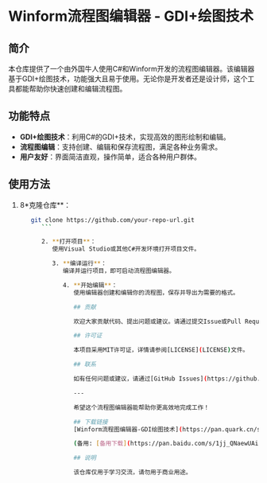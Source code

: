 # Winform流程图编辑器 - GDI+绘图技术

## 简介

本仓库提供了一个由外国牛人使用C#和Winform开发的流程图编辑器。该编辑器基于GDI+绘图技术，功能强大且易于使用。无论你是开发者还是设计师，这个工具都能帮助你快速创建和编辑流程图。

## 功能特点

- **GDI+绘图技术**：利用C#的GDI+技术，实现高效的图形绘制和编辑。
- **流程图编辑**：支持创建、编辑和保存流程图，满足各种业务需求。
- **用户友好**：界面简洁直观，操作简单，适合各种用户群体。

## 使用方法

1. 8*克隆仓库**：
   ```bash
      git clone https://github.com/your-repo-url.git
         ```

         2. **打开项目**：
            使用Visual Studio或其他C#开发环境打开项目文件。

            3. **编译运行**：
               编译并运行项目，即可启动流程图编辑器。

               4. **开始编辑**：
                  使用编辑器创建和编辑你的流程图，保存并导出为需要的格式。

                  ## 贡献

                  欢迎大家贡献代码、提出问题或建议。请通过提交Issue或Pull Request来参与项目。

                  ## 许可证

                  本项目采用MIT许可证，详情请参阅[LICENSE](LICENSE)文件。

                  ## 联系

                  如有任何问题或建议，请通过[GitHub Issues](https://github.com/your-repo-url/issues)联系我们。

                  ---

                  希望这个流程图编辑器能帮助你更高效地完成工作！

                  ## 下载链接
                  [Winform流程图编辑器-GDI绘图技术](https://pan.quark.cn/s/03db09c4c976) 

                  (备用: [备用下载](https://pan.baidu.com/s/1jj_QNaewUAilqub-UEEabg?pwd=1234))

                  ## 说明

                  该仓库仅用于学习交流，请勿用于商业用途。
